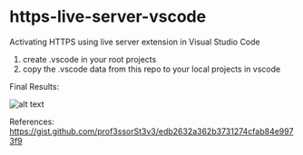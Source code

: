 # https-live-server-vscode
Activating HTTPS using live server extension in Visual Studio Code

1. create .vscode in your root projects
2. copy the .vscode data from this repo to your local projects in vscode

Final Results:

![alt text](https://github.com/yuxufm/htttps-live-server-vscode/blob/master/readme_assets/final_result.png)


References: https://gist.github.com/prof3ssorSt3v3/edb2632a362b3731274cfab84e9973f9
